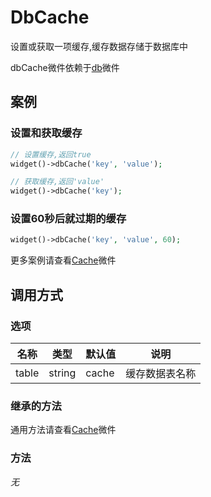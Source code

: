 DbCache
=======

设置或获取一项缓存,缓存数据存储于数据库中

dbCache微件依赖于[db](db.md)微件

案例
----

### 设置和获取缓存

```php
// 设置缓存,返回true
widget()->dbCache('key', 'value');

// 获取缓存,返回'value'
widget()->dbCache('key');
```

### 设置60秒后就过期的缓存

```php
widget()->dbCache('key', 'value', 60);
```

更多案例请查看[Cache](cache.md)微件

调用方式
--------

### 选项

名称      | 类型      | 默认值    | 说明
----------|-----------|-----------|------
table     | string    | cache     | 缓存数据表名称

### 继承的方法

通用方法请查看[Cache](cache.md#通用方法)微件

### 方法

*无*